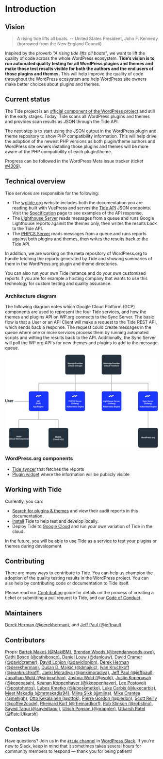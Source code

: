 # Introduction

## Vision

> A rising tide lifts all boats. -- United States President, John F. Kennedy (borrowed from the New England Council)

Inspired by the proverb _"A rising tide lifts all boats"_, we want to lift the quality of code across the whole WordPress ecosystem. **Tide’s vision is to run automated quality testing for all WordPress plugins and themes and make those test results visible for both the authors and the end users of those plugins and themes.** This will help improve the quality of code throughout the WordPress ecosystem and help WordPress site owners make better choices about plugins and themes.

## Current status

The Tide project is an [official component of the WordPress project](https://make.wordpress.org/tide/) and still in the early stages. Today, Tide scans all WordPress plugins and themes and provides scan results as JSON through the Tide API.

The next step is to start using the JSON output in the WordPress plugin and theme repository to show PHP compatibility information. This will help drive the adoption of the newest PHP versions as both plugin/theme authors and WordPress site owners installing those plugins and themes will be more aware of the PHP compatibility of each plugin/theme.

Progress can be followed in the WordPress Meta issue tracker (ticket [#4309](https://meta.trac.wordpress.org/ticket/4309)).

## Technical overview

Tide services are responsible for the following:

* The [wptide.org](../README.md) website includes both the documentation you are reading built with VuePress and serves the [Tide API](services/README.md#api) JSON endpoints. Visit the [Specification](../spec/README.md) page to see examples of the API response.
* The [Lighthouse Server](services/README.md#lighthouse-server) reads messages from a queue and runs Google Lighthouse reports against the themes only, then writes the results back to the Tide API.
* The [PHPCS Server](services/README.md#phpcs-server) reads messages from a queue and runs reports against both plugins and themes, then writes the results back to the Tide API.

In addition, we are working on the meta repository of WordPress.org to handle fetching the reports generated by Tide and showing summaries of them in the WordPress.org plugin and theme directories.

You can also run your own Tide instance and do your own customized reports if you are for example a hosting company that wants to use this technology for custom testing and quality assurance.

### Architecture diagram

The following diagram notes which Google Cloud Platform (GCP) components are used to represent the four Tide services, and how the themes and plugins API on WP.org connects to the Sync Server. The basic flow is that a User or an API Client will make a request to the Tide REST API, which sends back a response. The request could create messages in the queue where one or more services process them by running automated scripts and witting the results back to the API. Additionally, the Sync Server will poll the WP.org API's for new themes and plugins to add to the message queue.

![](../.vuepress/public/assets/img/architecture-diagram.png)

### WordPress.org components

* [Tide syncer](https://meta.trac.wordpress.org/browser/sites/trunk/wordpress.org/public_html/wp-content/plugins/plugin-directory/jobs/class-tide-sync.php) that fetches the reports
* [Plugin widget](https://meta.trac.wordpress.org/browser/sites/trunk/wordpress.org/public_html/wp-content/plugins/plugin-directory/widgets/class-meta.php) where the information will be publicly visible

## Working with Tide

Currently, you can:

* [Search for plugins & themes](search/README.md) and view their audit reports in this documentation.
* [Install](installation/) Tide to help test and develop locally.
* Deploy Tide to [Google Cloud](google-cloud/) and run your own variation of Tide in the cloud.

In the future, you will be able to use Tide as a service to test your plugins or themes during development.

## Contributing

There are many ways to contribute to Tide. You can help us champion the adoption of the quality testing results in the WordPress project. You can also help by contributing code or documentation to Tide itself.

Please read our [Contributing](contributing/README.md) guide for details on the process of creating a ticket or submitting a pull request to Tide, and our [Code of Conduct](code-of-conduct/README.md).

## Maintainers

[Derek Herman (@derekherman)](https://github.com/derekherman), and
[Jeff Paul (@jeffpaul)](https://github.com/jeffpaul)

## Contributors

Props: [Bartek Makoś (@MakiBM)](https://github.com/MakiBM),
[Brendan Woods (@brendanwoods-xwp)](https://github.com/brendanwoods-xwp),
[Cathi Bosco (@cathibosco)](https://github.com/cathibosco),
[Daniel Louw (@danlouw)](https://github.com/danlouw),
[David Cramer (@davidcramer)](https://github.com/davidcramer),
[David Lonjon (@davidlonjon)](https://github.com/davidlonjon),
[Derek Herman (@derekherman)](https://github.com/derekherman),
[Dušan D. Majkić (@dmajkic)](https://github.com/dmajkic),
[Ivan Kruchkoff (@ivankruchkoff)](https://github.com/ivankruchkoff),
[Janki Moradiya (@jankimoradiya)](https://github.com/jankimoradiya),
[Jeff Paul (@jeffpaul)](https://github.com/jeffpaul),
[Jonathan Wold (@sirjonathan)](https://github.com/sirjonathan),
[Joshua Wold (@jwold)](https://github.com/jwold),
[Justin Kopepasah (@kopepasah)](https://github.com/kopepasah),
[Keanan Koppenhaver (@kkoppenhaver)](https://github.com/kkoppenhaver),
[Leo Postovoit (@postphotos)](https://github.com/postphotos),
[Lubos Kmetko (@luboskmetko)](https://github.com/luboskmetko),
[Luke Carbis (@lukecarbis)](https://github.com/lukecarbis),
[Meet Makadia (@mrmakadia94)](https://github.com/mrmakadia94),
[Miina Sikk (@miina)](https://github.com/miina),
[Mike Crantea (@mehigh)](https://github.com/mehigh),
[Otto Kekäläinen (@ottok)](https://github.com/ottok),
[Pierre Gordon (@pierlon)](https://github.com/pierlon),
[Scott Reilly (@coffee2code)](https://github.com/coffee2code),
[Rheinard Korf (@rheinardkorf)](https://github.com/rheinardkorf),
[Rob Stinson (@robstino)](https://github.com/robstino),
[Sayed Taqui (@sayedtaqui)](https://github.com/sayedtaqui),
[Ulrich Pogson (@grappler)](https://github.com/grappler),
[Utkarsh Patel (@PatelUtkarsh)](https://github.com/PatelUtkarsh)

## Contact Us

Have questions? Join us in the [`#tide` channel](https://wordpress.slack.com/messages/C7TK8FBUJ/) in [WordPress Slack](https://make.wordpress.org/chat/). If you're new to Slack, keep in mind that it sometimes takes several hours for community members to respond — thank you for being patient!
